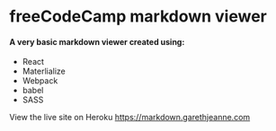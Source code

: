 # freeCodeCamp markdown viewer

#### A very basic markdown viewer created using:

* React
* Materlialize
* Webpack
* babel
* SASS

View the live site on Heroku https://markdown.garethjeanne.com
